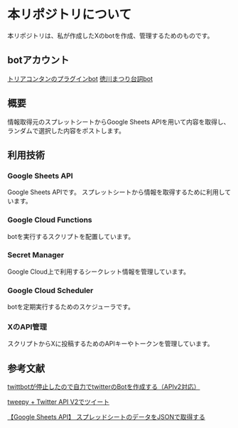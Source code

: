 # 本リポジトリについて
本リポジトリは、私が作成したXのbotを作成、管理するためのものです。

## botアカウント
[トリアコンタンのプラグインbot](https://twitter.com/triacontane_bot)
[徳川まつり台詞bot](https://x.com/t_matsuri_bot_2)

## 概要
情報取得元のスプレットシートからGoogle Sheets APIを用いて内容を取得し、ランダムで選択した内容をポストします。

## 利用技術
### Google Sheets API
Google Sheets APIです。
スプレットシートから情報を取得するために利用しています。

### Google Cloud Functions
botを実行するスクリプトを配置しています。

### Secret Manager
Google Cloud上で利用するシークレット情報を管理しています。

### Google Cloud Scheduler
botを定期実行するためのスケジューラです。

### XのAPI管理
スクリプトからXに投稿するためのAPIキーやトークンを管理しています。

## 参考文献

[twittbotが停止したので自力でtwitterのBotを作成する（APIv2対応）](https://qiita.com/hatchnson/items/6e3c731a5fd5cd684eff)

[tweepy + Twitter API V2でツイート](https://qiita.com/penguinprogrammer/items/b220be0c203eaaad015a)

[【Google Sheets API】 スプレッドシートのデータをJSONで取得する](https://notes.sharesl.net/articles/2541/)